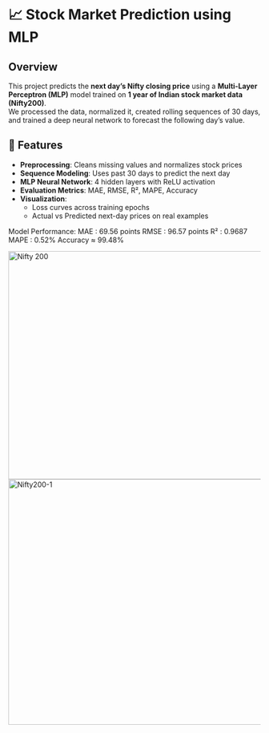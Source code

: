 # 📈 Stock Market Prediction using MLP

## Overview
This project predicts the **next day’s Nifty closing price** using a **Multi-Layer Perceptron (MLP)** model trained on **1 year of Indian stock market data (Nifty200)**.  
We processed the data, normalized it, created rolling sequences of 30 days, and trained a deep neural network to forecast the following day’s value.  

## 🔑 Features
- **Preprocessing**: Cleans missing values and normalizes stock prices  
- **Sequence Modeling**: Uses past 30 days to predict the next day  
- **MLP Neural Network**: 4 hidden layers with ReLU activation  
- **Evaluation Metrics**: MAE, RMSE, R², MAPE, Accuracy  
- **Visualization**:
  - Loss curves across training epochs  
  - Actual vs Predicted next-day prices on real examples  

Model Performance:
MAE : 69.56 points
RMSE : 96.57 points
R² : 0.9687
MAPE : 0.52%
Accuracy ≈ 99.48%


<img width="567" height="455" alt="Nifty 200" src="https://github.com/user-attachments/assets/613cb4eb-6a28-4eec-b077-94a6b8f0da3b" />
<img width="1490" height="490" alt="Nifty200-1" src="https://github.com/user-attachments/assets/aebb199a-c8ec-488d-9d88-a7a53f5fff34" />

